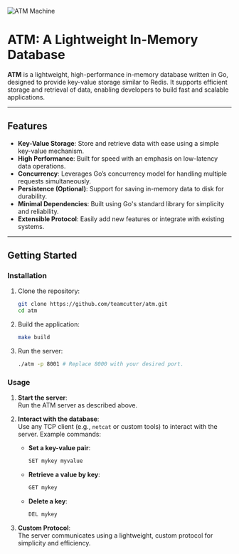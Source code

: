 ![ATM Machine](https://www.flaticon.com/free-icon/atm-machine_6059866)

# ATM: A Lightweight In-Memory Database

**ATM** is a lightweight, high-performance in-memory database written in Go, designed to provide key-value storage similar to Redis. It supports efficient storage and retrieval of data, enabling developers to build fast and scalable applications.

---

## Features

- **Key-Value Storage**: Store and retrieve data with ease using a simple key-value mechanism.
- **High Performance**: Built for speed with an emphasis on low-latency data operations.
- **Concurrency**: Leverages Go’s concurrency model for handling multiple requests simultaneously.
- **Persistence (Optional)**: Support for saving in-memory data to disk for durability.
- **Minimal Dependencies**: Built using Go's standard library for simplicity and reliability.
- **Extensible Protocol**: Easily add new features or integrate with existing systems.

---

## Getting Started

### Installation

1. Clone the repository:
   ```bash
   git clone https://github.com/teamcutter/atm.git
   cd atm
    ```

2. Build the application:
   ```bash
   make build
    ```
3. Run the server:
   ```bash
   ./atm -p 8001 # Replace 8000 with your desired port.
    ``` 

### Usage

1. **Start the server**:  
   Run the ATM server as described above.

2. **Interact with the database**:  
   Use any TCP client (e.g., `netcat` or custom tools) to interact with the server. Example commands:

   - **Set a key-value pair**:
     ```bash
     SET mykey myvalue
     ```

   - **Retrieve a value by key**:
     ```bash
     GET mykey
     ```

   - **Delete a key**:
     ```bash
     DEL mykey
     ```

3. **Custom Protocol**:  
   The server communicates using a lightweight, custom protocol for simplicity and efficiency.
